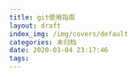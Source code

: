 ```yaml
---
title: git使用指南
layout: draft
index_img: /img/covers/default
categories: 未归档
date: 2020-03-04 23:17:46
tags:
---
```


<!--more-->